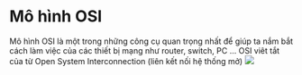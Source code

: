 # Mô hình OSI
Mô hình OSI là một trong những công cụ quan trọng nhất để giúp ta nắm bắt cách làm việc của các thiết bị mạng như router, switch, PC ... OSI viêt tắt của từ Open System Interconnection (liên kết nối hệ thống mở)
![](https://www.google.com/url?sa=i&url=https%3A%2F%2Fvnpro.vn%2Fthu-vien%2Fmo-hinh-osi-tcpip-3093.html&psig=AOvVaw2_0_LfFZLLpqS_0_9-ZAJW&ust=1612066529769000&source=images&cd=vfe&ved=0CAIQjRxqFwoTCJje8oLmwu4CFQAAAAAdAAAAABAD)